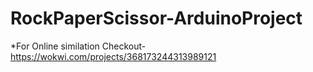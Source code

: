 # RockPaperScissor-ArduinoProject
*For Online similation Checkout- https://wokwi.com/projects/368173244313989121
